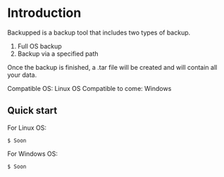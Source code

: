 # Introduction

Backupped is a backup tool that includes two types of backup.<br>
1. Full OS backup
2. Backup via a specified path

Once the backup is finished, a .tar file will be created and will contain all your data.

Compatible OS: Linux
OS Compatible to come: Windows


Quick start
-----------

For Linux OS:

    $ Soon

For Windows OS:

    $ Soon
